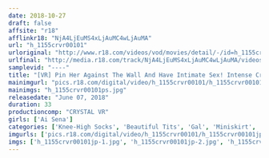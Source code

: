 ```yaml
---
date: 2018-10-27
draft: false
affsite: "r18"
afflinkr18: "NjA4LjEuMS4xLjAuMC4wLjAuMA"
url: "h_1155crvr00101"
urloriginal: "http://www.r18.com/videos/vod/movies/detail/-/id=h_1155crvr00101"
urlfinal: "http://media.r18.com/track/NjA4LjEuMS4xLjAuMC4wLjAuMA/videos/vod/movies/detail/-/id=h_1155crvr00101"
samplevid: "----"
title: "[VR] Pin Her Against The Wall And Have Intimate Sex! Intense Creampie Sex While Locking Eyes With The Gal, Ai Hoshina! Ai Hoshina"
mainimgurl: "pics.r18.com/digital/video/h_1155crvr00101/h_1155crvr00101ps.jpg"
mainimgs: "h_1155crvr00101ps.jpg"
releasedate: "June 07, 2018"
duration: 33
productioncomp: "CRYSTAL VR"
girls: ['Ai Sena']
categories: ['Knee-High Socks', 'Beautiful Tits', 'Gal', 'Miniskirt', 'Quickie', 'Featured Actress', 'Creampie', 'Blowjob', 'Handjob', 'Fingering']
imgurls: ['pics.r18.com/digital/video/h_1155crvr00101/h_1155crvr00101jp-1.jpg', 'pics.r18.com/digital/video/h_1155crvr00101/h_1155crvr00101jp-2.jpg', 'pics.r18.com/digital/video/h_1155crvr00101/h_1155crvr00101jp-3.jpg', 'pics.r18.com/digital/video/h_1155crvr00101/h_1155crvr00101jp-4.jpg', 'pics.r18.com/digital/video/h_1155crvr00101/h_1155crvr00101jp-5.jpg', 'pics.r18.com/digital/video/h_1155crvr00101/h_1155crvr00101jp-6.jpg', 'pics.r18.com/digital/video/h_1155crvr00101/h_1155crvr00101jp-7.jpg', 'pics.r18.com/digital/video/h_1155crvr00101/h_1155crvr00101jp-8.jpg', 'pics.r18.com/digital/video/h_1155crvr00101/h_1155crvr00101jp-9.jpg', 'pics.r18.com/digital/video/h_1155crvr00101/h_1155crvr00101jp-10.jpg', 'pics.r18.com/digital/video/h_1155crvr00101/h_1155crvr00101jp-11.jpg', 'pics.r18.com/digital/video/h_1155crvr00101/h_1155crvr00101jp-12.jpg', 'pics.r18.com/digital/video/h_1155crvr00101/h_1155crvr00101jp-13.jpg', 'pics.r18.com/digital/video/h_1155crvr00101/h_1155crvr00101jp-14.jpg', 'pics.r18.com/digital/video/h_1155crvr00101/h_1155crvr00101jp-15.jpg', 'pics.r18.com/digital/video/h_1155crvr00101/h_1155crvr00101jp-16.jpg', 'pics.r18.com/digital/video/h_1155crvr00101/h_1155crvr00101jp-17.jpg', 'pics.r18.com/digital/video/h_1155crvr00101/h_1155crvr00101jp-18.jpg', 'pics.r18.com/digital/video/h_1155crvr00101/h_1155crvr00101jp-19.jpg', 'pics.r18.com/digital/video/h_1155crvr00101/h_1155crvr00101jp-20.jpg']
imgs: ['h_1155crvr00101jp-1.jpg', 'h_1155crvr00101jp-2.jpg', 'h_1155crvr00101jp-3.jpg', 'h_1155crvr00101jp-4.jpg', 'h_1155crvr00101jp-5.jpg', 'h_1155crvr00101jp-6.jpg', 'h_1155crvr00101jp-7.jpg', 'h_1155crvr00101jp-8.jpg', 'h_1155crvr00101jp-9.jpg', 'h_1155crvr00101jp-10.jpg', 'h_1155crvr00101jp-11.jpg', 'h_1155crvr00101jp-12.jpg', 'h_1155crvr00101jp-13.jpg', 'h_1155crvr00101jp-14.jpg', 'h_1155crvr00101jp-15.jpg', 'h_1155crvr00101jp-16.jpg', 'h_1155crvr00101jp-17.jpg', 'h_1155crvr00101jp-18.jpg', 'h_1155crvr00101jp-19.jpg', 'h_1155crvr00101jp-20.jpg']
---
```

